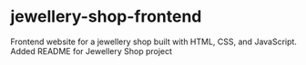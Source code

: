 # jewellery-shop-frontend
Frontend website for a jewellery shop built with HTML, CSS, and JavaScript.
Added README for Jewellery Shop project
